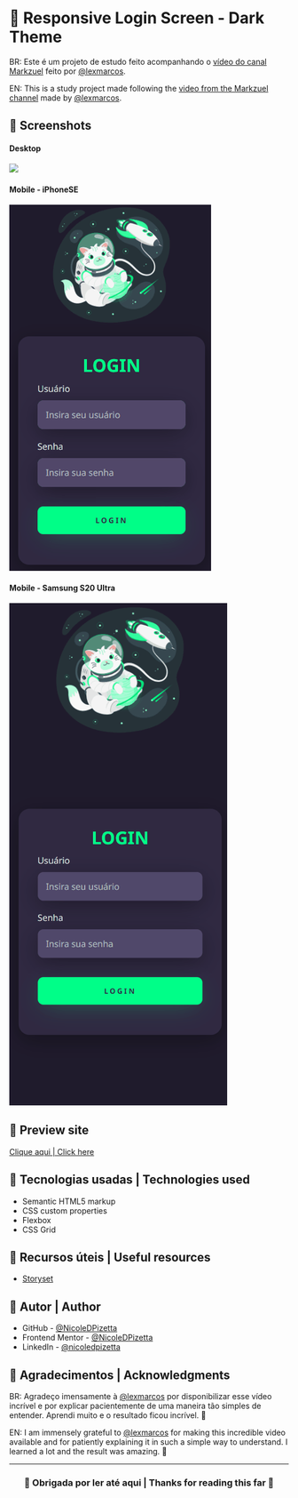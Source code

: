 # 🧶  Responsive Login Screen - Dark Theme

BR: Este é um projeto de estudo feito acompanhando o [vídeo do canal Markzuel](https://youtu.be/69-WfrVBli8) feito por [@lexmarcos](https://github.com/lexmarcos).

EN: This is a study project made following the [video from the Markzuel channel](https://youtu.be/69-WfrVBli8) made by [@lexmarcos](https://github.com/lexmarcos).

## 🧶 Screenshots
#### Desktop 
![](./assets/desktop-preview.gif) 

#### Mobile - iPhoneSE
![](./assets/iPhoneSE-preview.gif) 

#### Mobile - Samsung S20 Ultra
![](./assets/SamsungS20Ultra-preview.gif)

## 🧶 Preview site
[Clique aqui | Click here](https://nicoledpizetta.github.io/ResponsiveLoginScreen-DarkTheme/)

## 🧶 Tecnologias usadas | Technologies used
- Semantic HTML5 markup
- CSS custom properties
- Flexbox
- CSS Grid

## 🧶 Recursos úteis | Useful resources
- [Storyset](https://storyset.com/)


## 🧶 Autor | Author
- GitHub - [@NicoleDPizetta](https://github.com/NicoleDPizetta)
- Frontend Mentor - [@NicoleDPizetta](https://www.frontendmentor.io/profile/NicoleDPizetta)
- LinkedIn - [@nicoledpizetta](https://www.linkedin.com/in/nicoledpizetta/)

## 🧶 Agradecimentos | Acknowledgments
BR: Agradeço imensamente à [@lexmarcos](https://github.com/lexmarcos) por disponibilizar esse vídeo incrível e por explicar pacientemente de uma maneira tão simples de entender. Aprendi muito e o resultado ficou incrível. 🥰

EN: I am immensely grateful to [@lexmarcos](https://github.com/lexmarcos) for making this incredible video available and for patiently explaining it in such a simple way to understand. I learned a lot and the result was amazing. 🥰


---------------


### <p align="center">💖 Obrigada por ler até aqui | Thanks for reading this far 💖</p> 